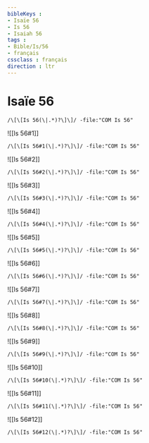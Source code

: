 ```yaml
---
bibleKeys : 
- Isaïe 56
- Is 56
- Isaiah 56
tags : 
- Bible/Is/56
- français
cssclass : français
direction : ltr
---
```


# Isaïe 56

```query
/\[\[Is 56(\|.*)?\]\]/ -file:"COM Is 56"
```



![[Is 56#1]]

```query
/\[\[Is 56#1(\|.*)?\]\]/ -file:"COM Is 56"
```

![[Is 56#2]]

```query
/\[\[Is 56#2(\|.*)?\]\]/ -file:"COM Is 56"
```

![[Is 56#3]]

```query
/\[\[Is 56#3(\|.*)?\]\]/ -file:"COM Is 56"
```

![[Is 56#4]]

```query
/\[\[Is 56#4(\|.*)?\]\]/ -file:"COM Is 56"
```

![[Is 56#5]]

```query
/\[\[Is 56#5(\|.*)?\]\]/ -file:"COM Is 56"
```

![[Is 56#6]]

```query
/\[\[Is 56#6(\|.*)?\]\]/ -file:"COM Is 56"
```

![[Is 56#7]]

```query
/\[\[Is 56#7(\|.*)?\]\]/ -file:"COM Is 56"
```

![[Is 56#8]]

```query
/\[\[Is 56#8(\|.*)?\]\]/ -file:"COM Is 56"
```

![[Is 56#9]]

```query
/\[\[Is 56#9(\|.*)?\]\]/ -file:"COM Is 56"
```

![[Is 56#10]]

```query
/\[\[Is 56#10(\|.*)?\]\]/ -file:"COM Is 56"
```

![[Is 56#11]]

```query
/\[\[Is 56#11(\|.*)?\]\]/ -file:"COM Is 56"
```

![[Is 56#12]]

```query
/\[\[Is 56#12(\|.*)?\]\]/ -file:"COM Is 56"
```

